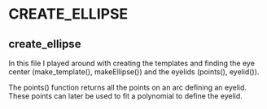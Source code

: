 # CREATE_ELLIPSE

## create_ellipse
In this file I played around with creating the templates and finding the eye center (make_template(), makeEllipse()) and the eyelids (points(), eyelid()).

The points() function returns all the points on an arc defining an eyelid. These points can later be used to fit a polynomial to define the eyelid.